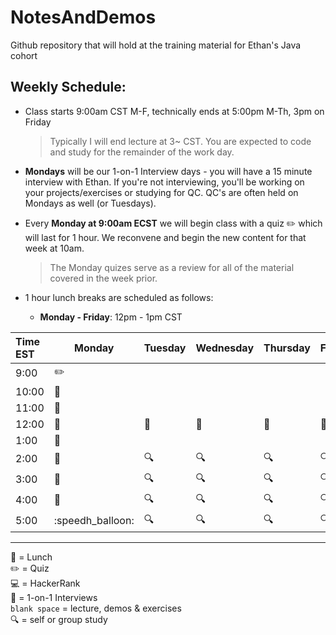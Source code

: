 # NotesAndDemos
Github repository that will hold at the training material for Ethan's Java cohort

## Weekly Schedule:

- Class starts 9:00am CST M-F, technically ends at 5:00pm M-Th, 3pm on Friday
  > Typically I will end lecture at 3~ CST. You are expected to code and study for the remainder of the work day.
- **Mondays** will be our 1-on-1 Interview days - you will have a 15 minute interview with Ethan. If you're not interviewing, you'll be working on your projects/exercises or studying for QC. QC's are often held on Mondays as well (or Tuesdays).
- Every **Monday at 9:00am ECST** we will begin class with a quiz :pencil2: which will last for 1 hour. We reconvene and begin the new content for that week at 10am.

  > The Monday quizes serve as a review for all of the material covered in the week prior.

- 1 hour lunch breaks are scheduled as follows:
  - **Monday - Friday**: 12pm - 1pm CST

| Time EST | Monday           | Tuesday | Wednesday | Thursday | Friday     |
| :------- | ---------------- | ------- | --------- | -------- | ---------- |
| 9:00     | :pencil2:        |         |           |          |            |
| 10:00    | :speech_balloon: |         |           |          |            |
| 11:00    | :speech_balloon: |         |           |          |            |
| 12:00    | :pizza:          | :pizza: | :pizza:   | :pizza:  | :pizza:    |
| 1:00     | :speech_balloon: |         |           |          |            |
| 2:00     | :speech_balloon: | :mag:   | :mag:     | :mag:    | :mag:      |
| 3:00     | :speech_balloon: | :mag:   | :mag:     | :mag:    | :mag:      |
| 4:00     | :speech_balloon: | :mag:   | :mag:     | :mag:    | :mag:      |
| 5:00     | :speedh_balloon: | :mag:   | :mag:     | :mag:    | :mag:      |
-----------------------------------------------------------------------------
:pizza: = Lunch <br>
:pencil2: = Quiz <br>
:computer: = HackerRank <br>
:speech_balloon: = 1-on-1 Interviews <br>
`blank space` = lecture, demos & exercises <br>
:mag: = self or group study
